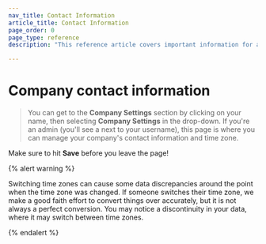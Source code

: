 ```yaml
---
nav_title: Contact Information
article_title: Contact Information
page_order: 0
page_type: reference
description: "This reference article covers important information for admins on managing your company's contact information and time zone in Braze."

---
```


# Company contact information

<style>
.fa-crown {
  color: gold;
}
</style>

> You can get to the **Company Settings** section by clicking on your name, then selecting **Company Settings** in the drop-down. If you're an admin (you'll see a <i class="fas  fa-crown" aria-label="crown icon"></i> next to your username), this page is where you can manage your company's contact information and time zone.

Make sure to hit **Save** before you leave the page!

{% alert warning %}

Switching time zones can cause some data discrepancies around the point when the time zone was changed. If someone switches their time zone, we make a good faith effort to convert things over accurately, but it is not always a perfect conversion. You may notice a discontinuity in your data, where it may switch between time zones.

{% endalert %}
